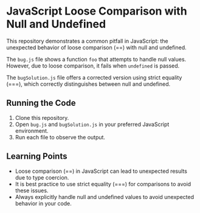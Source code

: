 # JavaScript Loose Comparison with Null and Undefined

This repository demonstrates a common pitfall in JavaScript: the unexpected behavior of loose comparison (==) with null and undefined. 

The `bug.js` file shows a function `foo` that attempts to handle null values. However, due to loose comparison, it fails when `undefined` is passed.

The `bugSolution.js` file offers a corrected version using strict equality (===), which correctly distinguishes between null and undefined.

## Running the Code

1. Clone this repository.
2. Open `bug.js` and `bugSolution.js` in your preferred JavaScript environment.
3. Run each file to observe the output.

## Learning Points

- Loose comparison (==) in JavaScript can lead to unexpected results due to type coercion.
- It is best practice to use strict equality (===) for comparisons to avoid these issues.
- Always explicitly handle null and undefined values to avoid unexpected behavior in your code.